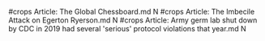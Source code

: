 #crops
Article: The Global Chessboard.md N
#crops
Article: The Imbecile Attack on Egerton Ryerson.md N
#crops
Article: Army germ lab shut down by CDC in 2019 had several 'serious' protocol violations that year.md N
